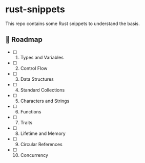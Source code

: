 # rust-snippets
This repo contains some Rust snippets to understand the basis.

## 🎯 Roadmap
- [ ] 1. Types and Variables
- [ ] 2. Control Flow
- [ ] 3. Data Structures
- [ ] 4. Standard Collections
- [ ] 5. Characters and Strings
- [ ] 6. Functions
- [ ] 7. Traits
- [ ] 8. Lifetime and Memory
- [ ] 9. Circular References
- [ ] 10. Concurrency